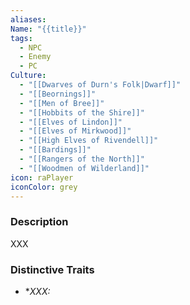 ```yaml
---
aliases: 
Name: "{{title}}"
tags:
  - NPC
  - Enemy
  - PC
Culture:
  - "[[Dwarves of Durn's Folk|Dwarf]]"
  - "[[Beornings]]"
  - "[[Men of Bree]]"
  - "[[Hobbits of the Shire]]"
  - "[[Elves of Lindon]]"
  - "[[Elves of Mirkwood]]"
  - "[[High Elves of Rivendell]]"
  - "[[Bardings]]"
  - "[[Rangers of the North]]"
  - "[[Woodmen of Wilderland]]"
icon: raPlayer
iconColor: grey
---
```



### Description
XXX

### Distinctive Traits
- **XXX:*